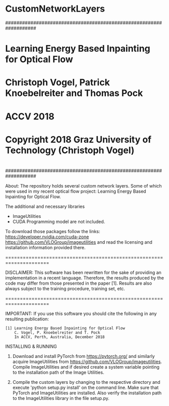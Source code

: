 # CustomNetworkLayers

###################################################################
#                                                                 #
#        Learning Energy Based Inpainting for Optical Flow        #
#      Christoph Vogel, Patrick Knoebelreiter and Thomas Pock     #
#                          ACCV 2018                              #
#                                                                 #
# Copyright 2018 Graz University of Technology (Christoph Vogel)  #
#                                                                 #
###################################################################

About:
The repository holds several custom network layers. 
Some of which were used in my recent optical flow project: 
Learning Energy Based Inpainting for Optical Flow.

The additional and necessary libraries
 - ImageUtilities
 - CUDA Programming model 
are not included.

To download those packages follow the links:
https://developer.nvidia.com/cuda-zone
https://github.com/VLOGroup/imageutilities
and read the licensing and installation information provided there.

=====================================================================

DISCLAIMER:
This software has been rewritten for the sake of providing an implementation 
in a recent language. Therefore, the results produced by the code may differ
from those presented in the paper [1]. 
Results are also always subject to the training procedure, training set, etc.

=====================================================================

IMPORTANT:
If you use this software you should cite the following in any resulting publication:

    [1] Learning Energy Based Inpainting for Optical Flow
        C. Vogel, P. Knoebelreiter and T. Pock
        In ACCV, Perth, Australia, December 2018


INSTALLING & RUNNING

1.	Download and install PyTorch from https://pytorch.org/
    and similarly acquire ImageUtilities from 
    https://github.com/VLOGroup/imageutilities. 
    Compile ImageUtilities and if desired create a system variable pointing 
    to the installation path 
    of the Image Utilities.

2.	Compile the custom layers by changing to the respective directory
    and execute 'python setup.py install' on the command line.
    Make sure that PyTorch and ImageUtilities are installed. 
    Also verify the installation path to the ImageUtilities library 
    in the file setup.py.
    
